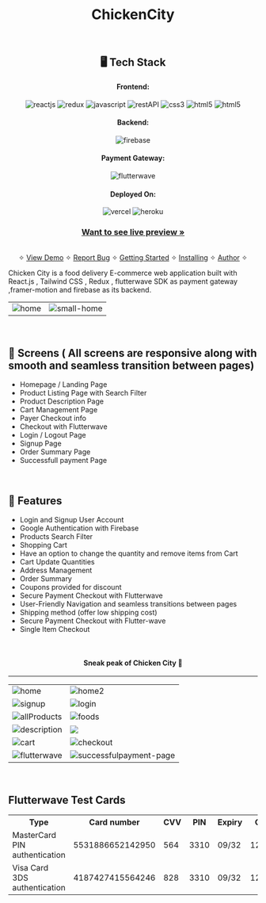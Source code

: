 <h1 align="center">ChickenCity</h1>

<br />

<h2 align="center">🖥️ Tech Stack</h2>


<h4 align="center">Frontend:</h4>

<p align="center">
  <img src="https://img.shields.io/badge/React-20232A?style=for-the-badge&logo=react&logoColor=61DAFB" alt="reactjs" />
  <img src="https://img.shields.io/badge/Redux-593D88?style=for-the-badge&logo=redux&logoColor=white" alt="redux" />
  <img src="https://img.shields.io/badge/JavaScript-323330?style=for-the-badge&logo=javascript&logoColor=yellow" alt="javascript" />
  <img src="https://img.shields.io/badge/Rest_API-02303A?style=for-the-badge&logo=react-router&logoColor=white" alt="restAPI" />
  <img src="https://img.shields.io/badge/CSS3-1572B6?style=for-the-badge&logo=css3&logoColor=white" alt="css3" />
  <img src="https://img.shields.io/badge/HTML5-E34F26?style=for-the-badge&logo=html5&logoColor=white" alt="html5" />
   <img src="https://img.shields.io/badge/Framer_motion-E34F26?style=for-the-badge&logo=framer-motion&logoColor=white" alt="html5" />
</p>


<h4 align="center">Backend:</h4>
<p align="center">
  <img src="https://img.shields.io/badge/Firebase-3bc7bd?style=for-the-badge&logo=firebase&logoColor=yellow" alt="firebase" />
</p>

<h4 align="center">Payment Gateway:</h4>

<p align="center">
  <img src="https://img.shields.io/badge/FlutterWave-d5d547?style=for-the-badge&logo=flutterwave&logoColor=yellow" alt="flutterwave" />
</p>


<h4 align="center">Deployed On:</h4>

<p align="center">
  <img src="https://img.shields.io/badge/Netlify-00C7B7?style=for-the-badge&logo=netlify&logoColor=white" alt="vercel" />
  <img src="https://img.shields.io/badge/Heroku-430098?style=for-the-badge&logo=heroku&logoColor=white" alt="heroku" />
</p>

<h3 align="center"><a href="https://chickencity.vercel.app/"><strong>Want to see live preview »</strong></a></h3>

<p align="center">
  <br />&#10023;
  <a href="#Demo">View Demo</a> &#10023;
  <a href="https://github.com/sazzy-josh/Full_Stack_React_Project/issues">Report Bug</a> &#10023;
  <a href="#Getting-Started">Getting Started</a> &#10023; 
  <a href="#Install">Installing</a> &#10023;
  <a href="#Contact">Author</a> &#10023;
</p>
  
 Chicken City is a food delivery E-commerce web application built with React.js , Tailwind CSS ,
Redux , flutterwave SDK as payment gateway ,framer-motion and firebase as its backend.
 
 <table>
  <tr>
    <td><img src="https://user-images.githubusercontent.com/31415089/189311340-7d6db60e-e7d2-4711-bafe-519bd33c1088.png" alt="home" /></td>
    <td><img src="https://user-images.githubusercontent.com/31415089/189320334-8576ffd7-1f7d-4c08-b9cb-20bce4c968c5.png" alt="small-home" /></td>
  </tr>
 </table>
<br />

## 📱 Screens ( All screens are responsive along with smooth and seamless transition between pages)
- Homepage / Landing Page
- Product Listing Page with Search Filter
- Product Description Page
- Cart Management Page
- Payer Checkout info
- Checkout with Flutterwave
- Login / Logout Page
- Signup Page
- Order Summary Page
- Successfull payment Page


<br />


## 🚀 Features
- Login and Signup User Account
- Google Authentication with Firebase 
- Products Search Filter
- Shopping Cart
- Have an option to change the quantity and remove items from Cart 
- Cart Update Quantities 
- Address Management
- Order Summary
- Coupons provided for discount
- Secure Payment Checkout with Flutterwave
- User-Friendly Navigation and seamless transitions between pages
- Shipping method (offer low shipping cost)
- Secure Payment Checkout with Flutter-wave
- Single Item Checkout

<br />

<h4  align="center"> Sneak peak of Chicken City 🙈 </h4>
<hr />
<table>
  <tr>
    <td><img src="https://user-images.githubusercontent.com/31415089/189323390-665aa9c7-c9b0-4381-b913-d78297cd9b0b.png" alt="home" /></td>
    <td><img src="https://user-images.githubusercontent.com/31415089/189323518-65bfe247-3b76-40fb-90f7-0cf0ca405407.png" alt="home2" /></td>
  </tr>
  <tr>
    <td><img src="https://user-images.githubusercontent.com/31415089/189323634-65f2648f-396e-4d18-8b4d-1b68e236ff35.png" alt="signup" /></td>
    <td><img src="https://user-images.githubusercontent.com/31415089/189323719-e677f5f1-d1f0-4037-b6fc-57db75cdd481.png" alt="login" /></td>
  </tr>
  <tr>
    <td><img src="https://user-images.githubusercontent.com/31415089/189323939-bf7e67da-1899-42e8-b5e9-a7d01164d431.png" alt="allProducts" /></td>
    <td><img src="https://user-images.githubusercontent.com/31415089/189324049-1cc0da53-2181-4f9d-a485-63a8d7c85021.png" alt="foods" /></td>
  </tr>
  <tr>
    <td><img src="https://user-images.githubusercontent.com/31415089/189325649-86273b79-6a54-43c0-811d-ccf213c0fd72.png" alt="description" /></td>
    <td><img src="https://user-images.githubusercontent.com/31415089/189325748-8a5e79fe-25db-4124-9787-48aa2de41d13.png" /></td>
  </tr>
  <tr>
    <td><img src="https://user-images.githubusercontent.com/31415089/189325944-f21cc3b8-f751-4360-8afb-2da099e60f09.png" alt="cart" /></td>
    <td><img src="https://user-images.githubusercontent.com/31415089/189325997-66188673-ec9c-405b-86b7-3f707204c7a8.png" alt="checkout" /></td>
  </tr>
  <tr>
    <td><img src="https://user-images.githubusercontent.com/31415089/189326107-24419a6a-7eea-4b68-b56f-3fbcf46d62a1.png" alt="flutterwave" /></td>
    <td><img src="https://user-images.githubusercontent.com/31415089/189326216-dd0d71ac-8da3-4d8d-9bcb-4bf399ad6b74.png" alt="successfulpayment-page" /></td>
  </tr>
</table>

<br />

## Flutterwave Test Cards

<table>
  <tr>
    <th>Type</th>
    <th>Card number</th>
    <th>CVV</th>
    <th>PIN</th>
    <th>Expiry</th>
    <th>OTP</th>
  </tr>
  
  <tr>
    <td>MasterCard PIN authentication</td>
    <td>5531886652142950</td>
    <td>564</td>
    <td>3310</td>
    <td>09/32</td>
    <td>12345</td>
  </tr>
  
  <tr>
    <td>Visa Card 3DS authentication</td>
    <td>4187427415564246</td>
    <td>828</td>
    <td>3310</td>
    <td>09/32</td>
    <td>12345</td>
  </tr>
  
  
</table>




